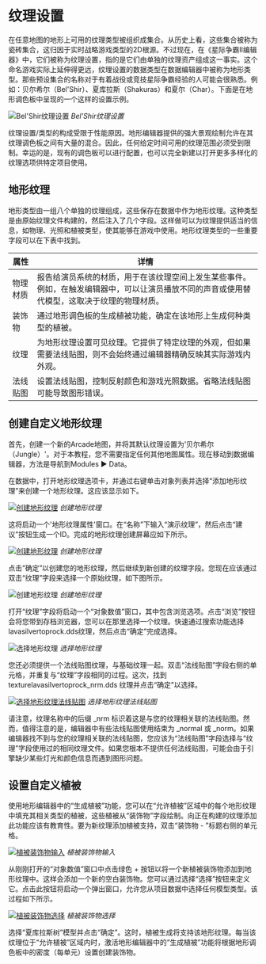 # 纹理设置

在任意地图的地形上可用的纹理类型被组织成集合。从历史上看，这些集合被称为瓷砖集合，这归因于实时战略游戏类型的2D根源。不过现在，在《星际争霸II编辑器》中，它们被称为纹理设置，指的是它们由单独的纹理资产组成这一事实。这个命名游戏实际上延伸得更远，纹理设置的数据类型在数据编辑器中被称为地形类型。那些预设集合的名称对于有着战役或竞技星际争霸经验的人可能会很熟悉。例如：贝尔希尔（Bel'Shir）、夏库拉斯（Shakuras）和夏尔（Char）。下面是在地形调色板中呈现的一个这样的设置示例。

![Bel'Shir纹理设置](./resources/030_Texture_Sets1.png)
*Bel'Shir纹理设置*

纹理设置/类型的构成受限于性能原因。地形编辑器提供的强大景观绘制允许在其纹理调色板之间有大量的混合。因此，任何给定时间可用的纹理范围必须受到限制。幸运的是，现有的调色板可以进行配置，也可以完全新建以打开更多多样化的纹理选项供特定项目使用。

## 地形纹理

地形类型由一组八个单独的纹理组成，这些保存在数据中作为地形纹理。这种类型是由原始纹理文件构建的，然后注入了几个字段。这样做可以为纹理提供适当的信息，如物理、光照和植被类型，使其能够在游戏中使用。地形纹理类型的一些重要字段可以在下表中找到。

| 属性              | 详情                                                                                                                                                                                                                   |
| ----------------- | ---------------------------------------------------------------------------------------------------------------------------------------------------------------------------------------------------------------------- |
| 物理材质         | 报告给演员系统的材质，用于在该纹理空间上发生某些事件。例如，在触发编辑器中，可以让演员播放不同的声音或使用替代模型，这取决于纹理的物理材质。                                                                 |
| 装饰物             | 通过地形调色板的生成植被功能，确定在该地形上生成何种类型的植被。                                                                                                                                             |
| 纹理               | 为地形纹理设置可见纹理。它提供了特定纹理的外观，但如果需要法线贴图，则不会始终通过编辑器精确反映其实际游戏内外观。                                                                                       |
| 法线贴图        | 设置法线贴图，控制反射颜色和游戏光照数据。省略法线贴图可能导致图形错误。                                                                                                                                    |

## 创建自定义地形纹理

首先，创建一个新的Arcade地图，并将其默认纹理设置为'贝尔希尔（Jungle）'。对于本教程，您不需要指定任何其他地图属性。现在移动到数据编辑器，方法是导航到Modules ▶︎ Data。

在数据中，打开地形纹理选项卡，并通过右键单击对象列表并选择“添加地形纹理”来创建一个地形纹理。这应该显示如下。

[![创建地形纹理](./resources/030_Texture_Sets2.png)](./resources/030_Texture_Sets2.png)
*创建地形纹理*

这将启动一个'地形纹理属性'窗口。在“名称”下输入“演示纹理”，然后点击“建议”按钮生成一个ID。完成的地形纹理创建屏幕应如下所示。

[![创建地形纹理](./resources/030_Texture_Sets3.png)](./resources/030_Texture_Sets3.png)
*创建地形纹理*

点击“确定”以创建您的地形纹理，然后继续到新创建的纹理字段。您现在应该通过双击“纹理”字段来选择一个原始纹理，如下图所示。

![创建地形纹理](./resources/030_Texture_Sets4.png)
*创建地形纹理*

打开“纹理”字段将启动一个“对象数值”窗口，其中包含浏览选项。点击“浏览”按钮会将您带到存档浏览器，您可以在那里选择一个纹理。快速通过搜索功能选择lavasilvertoprock.dds纹理，然后点击“确定”完成选择。

![选择地形纹理](./resources/030_Texture_Sets5.png)
*选择地形纹理*

您还必须提供一个法线贴图纹理，与基础纹理一起。双击“法线贴图”字段右侧的单元格，并重复与“纹理”字段相同的过程。这次，找到 texturelavasilvertoprock\_nrm.dds 纹理并点击“确定”以选择。

[![选择地形纹理法线贴图](./resources/030_Texture_Sets6.png)](./resources/030_Texture_Sets6.png)
*选择地形纹理法线贴图*

请注意，纹理名称中的后缀 \_nrm 标识着这是与您的纹理相关联的法线贴图。然而，值得注意的是，编辑器中有些法线贴图使用结束为 \_normal 或 \_norm。如果编辑器找不到与您的纹理相关联的法线贴图，您应该为“法线贴图”字段选择与“纹理”字段使用过的相同纹理文件。如果您根本不提供任何法线贴图，可能会由于引擎缺少某些灯光和颜色信息而遇到图形问题。

## 设置自定义植被

使用地形编辑器中的“生成植被”功能，您可以在“允许植被”区域中的每个地形纹理中填充其相关类型的植被，这些植被从“装饰物”字段绘制。向正在构建的纹理添加此功能应该有教育性。要为新纹理添加植被支持，双击“装饰物 - ”标题右侧的单元格。

[![植被装饰物输入](./resources/030_Texture_Sets7.png)](./resources/030_Texture_Sets7.png)
*植被装饰物输入*

从刚刚打开的“对象数值”窗口中点击绿色 + 按钮以将一个新植被装饰物添加到地形纹理中。这样会添加一个新的空白装饰物。您可以通过选择“选择”按钮来定义它。点击此按钮将启动一个弹出窗口，允许您从项目数据中选择任何模型类型。该过程如下所示。

[![植被装饰物选择](./resources/030_Texture_Sets8.png)](./resources/030_Texture_Sets8.png)
*植被装饰物选择*

选择“夏库拉斯树”模型并点击“确定”。这时，植被生成将支持该地形纹理。每当该纹理位于“允许植被”区域内时，激活地形编辑器中的“生成植被”功能将根据地形调色板中的密度（每单元）设置创建装饰物。